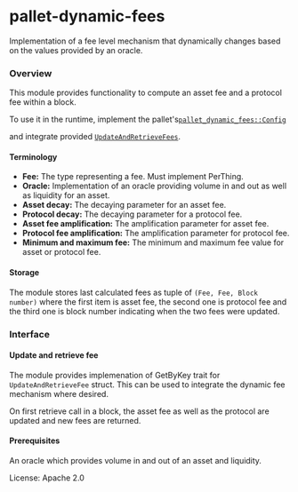 # pallet-dynamic-fees

Implementation of a fee level mechanism that dynamically changes based on the values provided by an oracle.

### Overview

This module provides functionality to compute an asset fee and a protocol fee within a block.

To use it in the runtime, implement the pallet's[`pallet_dynamic_fees::Config`]()

and integrate provided [`UpdateAndRetrieveFees`]().

#### Terminology

* **Fee:** The type representing a fee. Must implement PerThing.
* **Oracle:** Implementation of an oracle providing volume in and out as well as liquidity for an asset.
* **Asset decay:** The decaying parameter for an asset fee.
* **Protocol decay:** The decaying parameter for a protocol fee.
* **Asset fee amplification:** The amplification parameter for asset fee.
* **Protocol fee amplification:** The amplification parameter for protocol fee.
* **Minimum and maximum fee:** The minimum and maximum fee value for asset or protocol fee.

#### Storage

The module stores last calculated fees as tuple of `(Fee, Fee, Block number)` where the first item is asset fee,
the second one is protocol fee and the third one is block number indicating when the two fees were updated.

### Interface

#### Update and retrieve fee

The module provides implemenation of GetByKey trait for `UpdateAndRetrieveFee` struct.
This can be used to integrate the dynamic fee mechanism where desired.

On first retrieve call in a block, the asset fee as well as the protocol are updated and new fees are returned.

#### Prerequisites

An oracle which provides volume in and out of an asset and liquidity.

License: Apache 2.0
